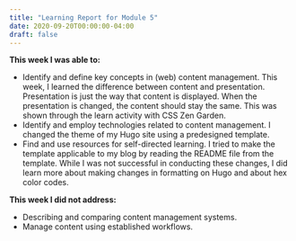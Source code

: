 ```yaml
---
title: "Learning Report for Module 5"
date: 2020-09-20T00:00:00-04:00
draft: false
---
```


**This week I was able to:**
+ Identify and define key concepts in (web) content management. This week, I learned the difference between content and presentation. Presentation is just the way that content is displayed. When the presentation is changed, the content should stay the same. This was shown through the learn activity with CSS Zen Garden.
+ Identify and employ technologies related to content management. I changed the theme of my Hugo site using a predesigned template. 
+ Find and use resources for self-directed learning. I tried to make the template applicable to my blog by reading the README file from the template. While I was not successful in conducting these changes, I did learn more about making changes in formatting on Hugo and about hex color codes.

**This week I did not address:**
+ Describing and comparing content management systems.
+ Manage content using established workflows.
